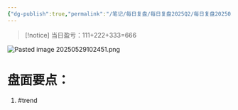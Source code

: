```yaml
---
{"dg-publish":true,"permalink":"/笔记/每日复盘/每日复盘2025Q2/每日复盘202505/20250513/"}
---
```


>[!notice] 当日盈亏：111+222+333=666


![Pasted image 20250529102451.png](/img/user/%E5%9B%BE%E7%89%87%E5%AD%98%E6%94%BE%E5%9C%B0/Pasted%20image%2020250529102451.png)

# 盘面要点：
1. #trend 
